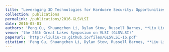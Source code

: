 ```yaml
---
title: "Leveraging 3D Technologies for Hardware Security: Opportunities and Challenges"
collection: publications
permalink: /publications/2016-GLSVLSI
date: 2016-05-01
authors: 'Peng Gu, Shuangchen Li, Dylan Stow, Russell Barnes, **Liu Liu**, Eren Kursun, Yuan Xie.'
venue: 'the 26th Great Lakes Symposium on VLSI (GLSVLSI)'
paperurl: 'http://liuliu-cs.github.io/files/GLSVLSI-16.pdf'
citation: 'Peng Gu, Shuangchen Li, Dylan Stow, Russell Barnes, **Liu Liu**, Eren Kursun, Yuan Xie. "Leveraging 3D Technologies for Hardware Security: Opportunities and Challenges" in <i>the 26th Great Lakes Symposium on VLSI (GLSVLSI)</i>.'
---
```


